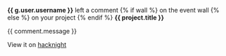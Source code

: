 **{{ g.user.username }}** left a comment {% if wall %} on the event wall {% else %} on your project  {% endif %}  **{{ project.title }}**

{{ comment.message }}

View it on [hacknight]({{link}})
